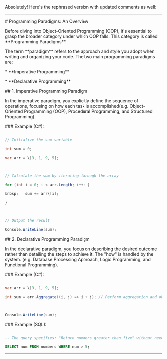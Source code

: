 Absolutely! Here's the rephrased version with updated comments as well:



---



\# Programming Paradigms: An Overview



Before diving into Object-Oriented Programming (OOP), it's essential to grasp the broader category under which OOP falls. This category is called \*\*Programming Paradigms\*\*.



The term \*\*paradigm\*\* refers to the approach and style you adopt when writing and organizing your code. The two main programming paradigms are:



\* \*\*Imperative Programming\*\*

\* \*\*Declarative Programming\*\*



\## 1. Imperative Programming Paradigm



In the imperative paradigm, you explicitly define the sequence of operations, focusing on how each task is accomplished(e.g. Object-Oriented Programming (OOP), Procedural Programming, and Structured Programming).



\### Example (C#):



```csharp

// Initialize the sum variable

int sum = 0;

var arr = \[3, 1, 9, 5];



// Calculate the sum by iterating through the array

for (int i = 0; i < arr.Length; i++) {

&nbsp;   sum += arr\[i];

}



// Output the result

Console.WriteLine(sum);

```



\## 2. Declarative Programming Paradigm



In the declarative paradigm, you focus on describing the desired outcome rather than detailing the steps to achieve it. The "how" is handled by the system. (e.g. Database Processing Approach, Logic Programming, and Functional Programming).



\### Example (C#):



```csharp

var arr = \[3, 1, 9, 5];

int sum = arr.Aggregate((i, j) => i + j); // Perform aggregation and obtain the result



Console.WriteLine(sum);

```



\### Example (SQL):



```sql

-- The query specifies: "Return numbers greater than five" without needing to define how it's done

SELECT num FROM numbers WHERE num > 5;

```



---





